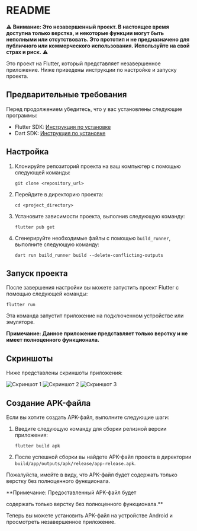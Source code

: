 # README

⚠️ **Внимание: Это незавершенный проект. В настоящее время доступна только верстка, и некоторые функции могут быть неполными или отсутствовать. Это прототип и не предназначено для публичного или коммерческого использования. Используйте на свой страх и риск.** ⚠️

Это проект на Flutter, который представляет незавершенное приложение. Ниже приведены инструкции по настройке и запуску проекта.

## Предварительные требования

Перед продолжением убедитесь, что у вас установлены следующие программы:

- Flutter SDK: [Инструкция по установке](https://flutter.dev/docs/get-started/install)
- Dart SDK: [Инструкция по установке](https://dart.dev/get-dart)

## Настройка

1. Клонируйте репозиторий проекта на ваш компьютер с помощью следующей команды:

   ```shell
   git clone <repository_url>
   ```

2. Перейдите в директорию проекта:

   ```shell
   cd <project_directory>
   ```

3. Установите зависимости проекта, выполнив следующую команду:

   ```shell
   flutter pub get
   ```

4. Сгенерируйте необходимые файлы с помощью `build_runner`, выполните следующую команду:

   ```shell
   dart run build_runner build --delete-conflicting-outputs
   ```

## Запуск проекта

После завершения настройки вы можете запустить проект Flutter с помощью следующей команды:

```shell
flutter run
```

Эта команда запустит приложение на подключенном устройстве или эмуляторе.

**Примечание: Данное приложение представляет только верстку и не имеет полноценного функционала.**

## Скриншоты

Ниже представлены скриншоты приложения:

![Скриншот 1](screenshots/1.png)
![Скриншот 2](screenshots/2.png)
![Скриншот 3](screenshots/3.png)

## Создание APK-файла

Если вы хотите создать APK-файл, выполните следующие шаги:

1. Введите следующую команду для сборки релизной версии приложения:

   ```shell
   flutter build apk
   ```

2. После успешной сборки вы найдете APK-файл проекта в директории `build/app/outputs/apk/release/app-release.apk`.

Пожалуйста, имейте в виду, что APK-файл будет содержать только верстку без полноценного функционала.

**Примечание: Предоставленный APK-файл будет

 содержать только верстку без полноценного функционала.**

Теперь вы можете установить APK-файл на устройстве Android и просмотреть незавершенное приложение.
